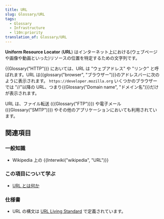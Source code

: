 ```yaml
---
title: URL
slug: Glossary/URL
tags:
  - Glossary
  - Infrastructure
  - l10n:priority
translation_of: Glossary/URL
---
```

**Uniform Resource Locator** (**URL**) はインターネット上における(ウェブページや画像や動画といった)リソースの位置を特定するための文字列です。

{{Glossary("HTTP")}} においては、URL は "ウェブアドレス" や "リンク" と呼ばれます。URL は{{glossary("browser", "ブラウザー")}}のアドレスバーに次のように表示されます。 `https://developer.mozilla.org` いくつかのブラウザーでは "//"以降の URL、つまり{{Glossary("Domain name", "ドメイン名")}}だけが表示されます。

URL は、ファイル転送 ({{Glossary("FTP")}}) や電子メール ({{Glossary("SMTP")}}) やその他のアプリケーションにおいても利用されています。

## 関連項目

### 一般知識

- Wikipedia 上の {{Interwiki("wikipedia", "URL")}}

### この項目について学ぶ

- [URL とは何か](/ja/docs/Learn/Common_questions/What_is_a_URL)

### 仕様書

- URL の構文は [URL Living Standard](https://url.spec.whatwg.org/) で定義されています。
